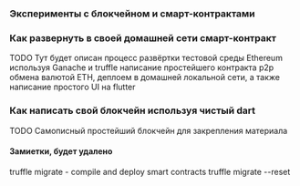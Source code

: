 ### Эксперименты с блокчейном и смарт-контрактами

### Как развернуть в своей домашней сети смарт-контракт

TODO Тут будет описан процесс развёртки тестовой среды Ethereum используя Ganache и 
truffle написание простейшего контракта p2p обмена валютой ETH, деплоем в 
домашней локальной сети, а также написание простого UI на flutter 

### Как написать свой блокчейн используя чистый dart

TODO Самописный простейший блокчейн для закрепления материала


#### Замиетки, будет удалено

truffle migrate - compile and deploy smart contracts
truffle migrate --reset 

